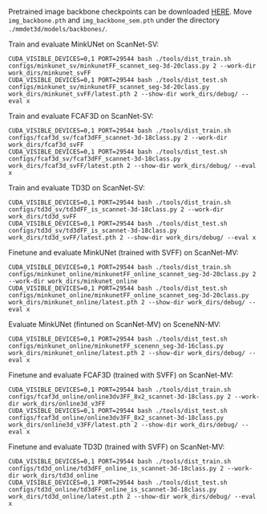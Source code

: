 Pretrained image backbone checkpoints can be downloaded [HERE](https://cloud.tsinghua.edu.cn/d/641cd2b7a123467d98a6/). Move `img_backbone.pth` and `img_backbone_sem.pth` under the directory `./mmdet3d/models/backbones/`.


Train and evaluate MinkUNet on ScanNet-SV:
```
CUDA_VISIBLE_DEVICES=0,1 PORT=29544 bash ./tools/dist_train.sh configs/minkunet_sv/minkunetFF_scannet_seg-3d-20class.py 2 --work-dir work_dirs/minkunet_svFF
CUDA_VISIBLE_DEVICES=0,1 PORT=29544 bash ./tools/dist_test.sh configs/minkunet_sv/minkunetFF_scannet_seg-3d-20class.py work_dirs/minkunet_svFF/latest.pth 2 --show-dir work_dirs/debug/ --eval x
```

Train and evaluate FCAF3D on ScanNet-SV:
```
CUDA_VISIBLE_DEVICES=0,1 PORT=29544 bash ./tools/dist_train.sh configs/fcaf3d_sv/fcaf3dFF_scannet-3d-18class.py 2 --work-dir work_dirs/fcaf3d_svFF
CUDA_VISIBLE_DEVICES=0,1 PORT=29544 bash ./tools/dist_test.sh configs/fcaf3d_sv/fcaf3dFF_scannet-3d-18class.py work_dirs/fcaf3d_svFF/latest.pth 2 --show-dir work_dirs/debug/ --eval x
```

Train and evaluate TD3D on ScanNet-SV:
```
CUDA_VISIBLE_DEVICES=0,1 PORT=29544 bash ./tools/dist_train.sh configs/td3d_sv/td3dFF_is_scannet-3d-18class.py 2 --work-dir work_dirs/td3d_svFF
CUDA_VISIBLE_DEVICES=0,1 PORT=29544 bash ./tools/dist_test.sh configs/td3d_sv/td3dFF_is_scannet-3d-18class.py work_dirs/td3d_svFF/latest.pth 2 --show-dir work_dirs/debug/ --eval x
```

Finetune and evaluate MinkUNet (trained with SVFF) on ScanNet-MV:
```
CUDA_VISIBLE_DEVICES=0,1 PORT=29544 bash ./tools/dist_train.sh configs/minkunet_online/minkunetFF_online_scannet_seg-3d-20class.py 2 --work-dir work_dirs/minkunet_online
CUDA_VISIBLE_DEVICES=0,1 PORT=29544 bash ./tools/dist_test.sh configs/minkunet_online/minkunetFF_online_scannet_seg-3d-20class.py work_dirs/minkunet_online/latest.pth 2 --show-dir work_dirs/debug/ --eval x
```

Evaluate MinkUNet (fintuned on ScanNet-MV) on SceneNN-MV:
```
CUDA_VISIBLE_DEVICES=0,1 PORT=29544 bash ./tools/dist_test.sh configs/minkunet_online/minkunetFF_scenenn_seg-3d-16class.py work_dirs/minkunet_online/latest.pth 2 --show-dir work_dirs/debug/ --eval x
```


Finetune and evaluate FCAF3D (trained with SVFF) on ScanNet-MV:
```
CUDA_VISIBLE_DEVICES=0,1 PORT=29544 bash ./tools/dist_train.sh configs/fcaf3d_online/online3dv3FF_8x2_scannet-3d-18class.py 2 --work-dir work_dirs/online3d_v3FF
CUDA_VISIBLE_DEVICES=0,1 PORT=29544 bash ./tools/dist_test.sh configs/fcaf3d_online/online3dv3FF_8x2_scannet-3d-18class.py work_dirs/online3d_v3FF/latest.pth 2 --show-dir work_dirs/debug/ --eval x
```

Finetune and evaluate TD3D (trained with SVFF) on ScanNet-MV:
```
CUDA_VISIBLE_DEVICES=0,1 PORT=29544 bash ./tools/dist_train.sh configs/td3d_online/td3dFF_online_is_scannet-3d-18class.py 2 --work-dir work_dirs/td3d_online
CUDA_VISIBLE_DEVICES=0,1 PORT=29544 bash ./tools/dist_test.sh configs/td3d_online/td3dFF_online_is_scannet-3d-18class.py work_dirs/td3d_online/latest.pth 2 --show-dir work_dirs/debug/ --eval x
```
